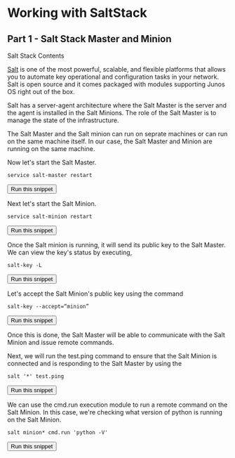 # Working with SaltStack
## Part 1 - Salt Stack Master and Minion

Salt Stack Contents

[Salt](https://saltstack.com/) is one of the most powerful, scalable, and flexible platforms
that allows you to automate key operational and configuration tasks in your
network. Salt is open source and it comes packaged with modules supporting Junos
OS right out of the box.

Salt has a server-agent architecture where the Salt Master is the server and the agent is installed in the Salt Minions. The role of the Salt Master is to manage the state of the infrastructure. 

The Salt Master and the Salt minion can run on seprate machines or can run on the same machine itself. In our case, the Salt Master and Minion are running on the same machine.

Now let's start the Salt Master.

```
service salt-master restart
```
<button type="button" class="btn btn-primary btn-sm" onclick="runSnippetInTab('saltstack1', 0)">Run this snippet</button>

Next let's start the Salt Minion.

```
service salt-minion restart
```
<button type="button" class="btn btn-primary btn-sm" onclick="runSnippetInTab('saltstack1', 1)">Run this snippet</button>

Once the Salt minion is running, it will send its public key to the Salt Master. We can view the key's status by executing,

```
salt-key -L
```
<button type="button" class="btn btn-primary btn-sm" onclick="runSnippetInTab('saltstack1', 2)">Run this snippet</button>

Let's accept the Salt Minion's public key using the command

```
salt-key --accept=“minion”
```
<button type="button" class="btn btn-primary btn-sm" onclick="runSnippetInTab('saltstack1', 3)">Run this snippet</button>

Once this is done, the Salt Master will be able to communicate with the Salt Minion and issue remote commands.

Next, we will run the test.ping command to ensure that the Salt Minion is connected and is responding to the Salt Master by using the 

```
salt '*' test.ping
```
<button type="button" class="btn btn-primary btn-sm" onclick="runSnippetInTab('saltstack1', 4)">Run this snippet</button>

We can use the cmd.run execution module to run a remote command on the Salt Minion. In this case, we're checking what version of python is running on the Salt Minion.

```
salt minion* cmd.run 'python -V'
```
<button type="button" class="btn btn-primary btn-sm" onclick="runSnippetInTab('saltstack1', 5)">Run this snippet</button>

